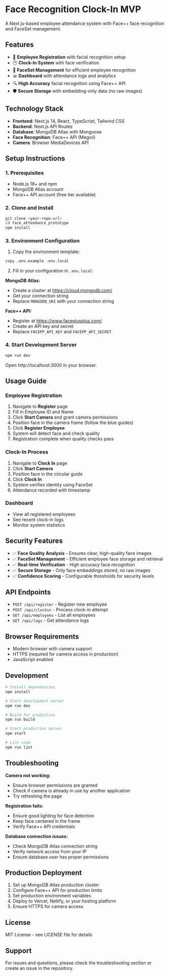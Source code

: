 # Face Recognition Clock-In MVP

A Next.js-based employee attendance system with Face++ face recognition and FaceSet management.

## Features

- 👤 **Employee Registration** with facial recognition setup
- 🕐 **Clock-In System** with face verification
- 🎯 **FaceSet Management** for efficient employee recognition
- 📊 **Dashboard** with attendance logs and analytics
- 🔍 **High Accuracy** facial recognition using Face++ API
- 🛡️ **Secure Storage** with embedding-only data (no raw images)

## Technology Stack

- **Frontend**: Next.js 14, React, TypeScript, Tailwind CSS
- **Backend**: Next.js API Routes
- **Database**: MongoDB Atlas with Mongoose
- **Face Recognition**: Face++ API (Megvii)
- **Camera**: Browser MediaDevices API

## Setup Instructions

### 1. Prerequisites

- Node.js 18+ and npm
- MongoDB Atlas account
- Face++ API account (free tier available)

### 2. Clone and Install

```bash
git clone <your-repo-url>
cd face_attendance_prototype
npm install
```

### 3. Environment Configuration

1. Copy the environment template:
```bash
copy .env.example .env.local
```

2. Fill in your configuration in `.env.local`:

**MongoDB Atlas:**
- Create a cluster at https://cloud.mongodb.com/
- Get your connection string
- Replace `MONGODB_URI` with your connection string

**Face++ API:**
- Register at https://www.faceplusplus.com/
- Create an API key and secret
- Replace `FACEPP_API_KEY` and `FACEPP_API_SECRET`

### 4. Start Development Server

```bash
npm run dev
```

Open http://localhost:3000 in your browser.

## Usage Guide

### Employee Registration

1. Navigate to **Register** page
2. Fill in Employee ID and Name
3. Click **Start Camera** and grant camera permissions
4. Position face in the camera frame (follow the blue guides)
5. Click **Register Employee**
6. System will detect face and check quality
7. Registration complete when quality checks pass

### Clock-In Process

1. Navigate to **Clock In** page
2. Click **Start Camera**
3. Position face in the circular guide
4. Click **Clock In**
5. System verifies identity using FaceSet
6. Attendance recorded with timestamp

### Dashboard

- View all registered employees
- See recent clock-in logs
- Monitor system statistics

## Security Features

- ✅ **Face Quality Analysis** - Ensures clear, high-quality face images
- ✅ **FaceSet Management** - Efficient employee face storage and retrieval
- ✅ **Real-time Verification** - High accuracy face recognition
- ✅ **Secure Storage** - Only face embeddings stored, no raw images
- ✅ **Confidence Scoring** - Configurable thresholds for security levels

## API Endpoints

- `POST /api/register` - Register new employee
- `POST /api/clockin` - Process clock-in attempt
- `GET /api/employees` - List all employees
- `GET /api/logs` - Get attendance logs

## Browser Requirements

- Modern browser with camera support
- HTTPS (required for camera access in production)
- JavaScript enabled

## Development

```bash
# Install dependencies
npm install

# Start development server
npm run dev

# Build for production
npm run build

# Start production server
npm start

# Lint code
npm run lint
```

## Troubleshooting

**Camera not working:**
- Ensure browser permissions are granted
- Check if camera is already in use by another application
- Try refreshing the page

**Registration fails:**
- Ensure good lighting for face detection
- Keep face centered in the frame
- Verify Face++ API credentials

**Database connection issues:**
- Check MongoDB Atlas connection string
- Verify network access from your IP
- Ensure database user has proper permissions

## Production Deployment

1. Set up MongoDB Atlas production cluster
2. Configure Face++ API for production limits
3. Set production environment variables
4. Deploy to Vercel, Netlify, or your hosting platform
5. Ensure HTTPS for camera access

## License

MIT License - see LICENSE file for details

## Support

For issues and questions, please check the troubleshooting section or create an issue in the repository.
